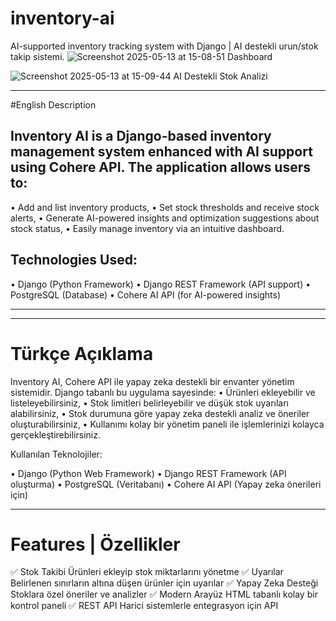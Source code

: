 # inventory-ai
AI-supported inventory tracking system with Django | AI destekli urun/stok takip sistemi.
![Screenshot 2025-05-13 at 15-08-51 Dashboard](https://github.com/user-attachments/assets/ef957429-b902-4c03-8c02-86ce4648f9c8)

![Screenshot 2025-05-13 at 15-09-44 AI Destekli Stok Analizi](https://github.com/user-attachments/assets/7a3ca623-7b74-4627-8e2c-fd148d19a1cb)

****
#English Description

## Inventory AI is a Django-based inventory management system enhanced with AI support using Cohere API. The application allows users to:
  •	Add and list inventory products,
	•	Set stock thresholds and receive stock alerts,
	•	Generate AI-powered insights and optimization suggestions about stock status,
	•	Easily manage inventory via an intuitive dashboard.

## Technologies Used:

  •	Django (Python Framework)
	•	Django REST Framework (API support)
	•	PostgreSQL (Database)
	•	Cohere AI API (for AI-powered insights)
****


****
# Türkçe Açıklama

Inventory AI, Cohere API ile yapay zeka destekli bir envanter yönetim sistemidir. Django tabanlı bu uygulama sayesinde:
	•	Ürünleri ekleyebilir ve listeleyebilirsiniz,
	•	Stok limitleri belirleyebilir ve düşük stok uyarıları alabilirsiniz,
	•	Stok durumuna göre yapay zeka destekli analiz ve öneriler oluşturabilirsiniz,
	•	Kullanımı kolay bir yönetim paneli ile işlemlerinizi kolayca gerçekleştirebilirsiniz.

Kullanılan Teknolojiler:

  •	Django (Python Web Framework)
	•	Django REST Framework (API oluşturma)
	•	PostgreSQL (Veritabanı)
	•	Cohere AI API (Yapay zeka önerileri için)

 ****



# Features | Özellikler
✅ Stok Takibi	Ürünleri ekleyip stok miktarlarını yönetme
✅ Uyarılar	Belirlenen sınırların altına düşen ürünler için uyarılar
✅ Yapay Zeka Desteği	Stoklara özel öneriler ve analizler
✅ Modern Arayüz	HTML tabanlı kolay bir kontrol paneli
✅ REST API	Harici sistemlerle entegrasyon için API 
